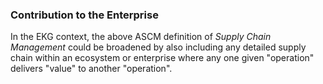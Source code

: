 ### Contribution to the Enterprise

In the EKG context, the above ASCM definition of _Supply Chain Management_ could be broadened
by also including any detailed supply chain within an ecosystem or enterprise where any one given "operation"
delivers "value" to another "operation".

